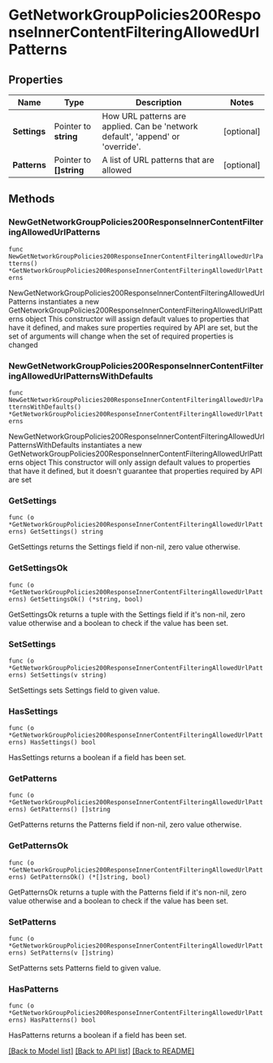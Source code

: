 # GetNetworkGroupPolicies200ResponseInnerContentFilteringAllowedUrlPatterns

## Properties

Name | Type | Description | Notes
------------ | ------------- | ------------- | -------------
**Settings** | Pointer to **string** | How URL patterns are applied. Can be &#39;network default&#39;, &#39;append&#39; or &#39;override&#39;. | [optional] 
**Patterns** | Pointer to **[]string** | A list of URL patterns that are allowed | [optional] 

## Methods

### NewGetNetworkGroupPolicies200ResponseInnerContentFilteringAllowedUrlPatterns

`func NewGetNetworkGroupPolicies200ResponseInnerContentFilteringAllowedUrlPatterns() *GetNetworkGroupPolicies200ResponseInnerContentFilteringAllowedUrlPatterns`

NewGetNetworkGroupPolicies200ResponseInnerContentFilteringAllowedUrlPatterns instantiates a new GetNetworkGroupPolicies200ResponseInnerContentFilteringAllowedUrlPatterns object
This constructor will assign default values to properties that have it defined,
and makes sure properties required by API are set, but the set of arguments
will change when the set of required properties is changed

### NewGetNetworkGroupPolicies200ResponseInnerContentFilteringAllowedUrlPatternsWithDefaults

`func NewGetNetworkGroupPolicies200ResponseInnerContentFilteringAllowedUrlPatternsWithDefaults() *GetNetworkGroupPolicies200ResponseInnerContentFilteringAllowedUrlPatterns`

NewGetNetworkGroupPolicies200ResponseInnerContentFilteringAllowedUrlPatternsWithDefaults instantiates a new GetNetworkGroupPolicies200ResponseInnerContentFilteringAllowedUrlPatterns object
This constructor will only assign default values to properties that have it defined,
but it doesn't guarantee that properties required by API are set

### GetSettings

`func (o *GetNetworkGroupPolicies200ResponseInnerContentFilteringAllowedUrlPatterns) GetSettings() string`

GetSettings returns the Settings field if non-nil, zero value otherwise.

### GetSettingsOk

`func (o *GetNetworkGroupPolicies200ResponseInnerContentFilteringAllowedUrlPatterns) GetSettingsOk() (*string, bool)`

GetSettingsOk returns a tuple with the Settings field if it's non-nil, zero value otherwise
and a boolean to check if the value has been set.

### SetSettings

`func (o *GetNetworkGroupPolicies200ResponseInnerContentFilteringAllowedUrlPatterns) SetSettings(v string)`

SetSettings sets Settings field to given value.

### HasSettings

`func (o *GetNetworkGroupPolicies200ResponseInnerContentFilteringAllowedUrlPatterns) HasSettings() bool`

HasSettings returns a boolean if a field has been set.

### GetPatterns

`func (o *GetNetworkGroupPolicies200ResponseInnerContentFilteringAllowedUrlPatterns) GetPatterns() []string`

GetPatterns returns the Patterns field if non-nil, zero value otherwise.

### GetPatternsOk

`func (o *GetNetworkGroupPolicies200ResponseInnerContentFilteringAllowedUrlPatterns) GetPatternsOk() (*[]string, bool)`

GetPatternsOk returns a tuple with the Patterns field if it's non-nil, zero value otherwise
and a boolean to check if the value has been set.

### SetPatterns

`func (o *GetNetworkGroupPolicies200ResponseInnerContentFilteringAllowedUrlPatterns) SetPatterns(v []string)`

SetPatterns sets Patterns field to given value.

### HasPatterns

`func (o *GetNetworkGroupPolicies200ResponseInnerContentFilteringAllowedUrlPatterns) HasPatterns() bool`

HasPatterns returns a boolean if a field has been set.


[[Back to Model list]](../README.md#documentation-for-models) [[Back to API list]](../README.md#documentation-for-api-endpoints) [[Back to README]](../README.md)


